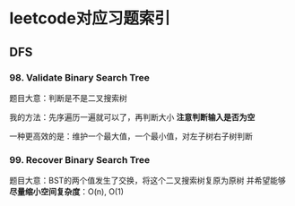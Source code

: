 # leetcode对应习题索引

## DFS

### 98. Validate Binary Search Tree

题目大意：判断是不是二叉搜索树

我的方法：先序遍历一遍就可以了，再判断大小 **注意判断输入是否为空**

一种更高效的是：维护一个最大值，一个最小值，对左子树右子树判断

### 99. Recover Binary Search Tree

题目大意：BST的两个值发生了交换，将这个二叉搜索树复原为原树
并希望能够**尽量缩小空间复杂度**：O(n), O(1)

